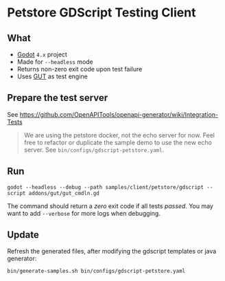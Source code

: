 # Petstore GDScript Testing Client

## What

- [Godot] `4.x` project
- Made for `--headless` mode
- Returns non-zero exit code upon test failure
- Uses [GUT] as test engine


## Prepare the test server

See https://github.com/OpenAPITools/openapi-generator/wiki/Integration-Tests

> We are using the petstore docker, not the echo server for now.
> Feel free to refactor or duplicate the sample demo to use the new echo server.
> See `bin/configs/gdscript-petstore.yaml`.


## Run

	godot --headless --debug --path samples/client/petstore/gdscript --script addons/gut/gut_cmdln.gd

The command should return a _zero_ exit code if all tests _passed_.
You may want to add `--verbose` for more logs when debugging.


## Update

Refresh the generated files, after modifying the gdscript templates or java generator:

	bin/generate-samples.sh bin/configs/gdscript-petstore.yaml


[Godot]: https://godotengine.org
[GUT]: https://github.com/bitwes/Gut
